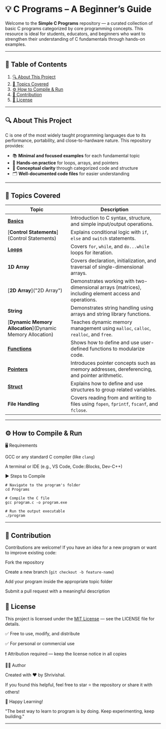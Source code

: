 # 💡 C Programs – A Beginner’s Guide

Welcome to the **Simple C Programs** repository — a curated collection of basic C programs categorized by core programming concepts. This resource is ideal for students, educators, and beginners who want to strengthen their understanding of C fundamentals through hands-on examples.

---

## 🧭 Table of Contents

1. [🔍 About This Project](#-about-this-project)
3. [🧠 Topics Covered](#-topics-covered)
4. [⚙️ How to Compile & Run](#️-how-to-compile--run)
5. [🤝 Contribution](#-contribution)
6. [📄 License](#-license)

---

## 🔍 About This Project

C is one of the most widely taught programming languages due to its performance, portability, and close-to-hardware nature. This repository provides:

- 📚 **Minimal and focused examples** for each fundamental topic
- 🔁 **Hands-on practice** for loops, arrays, and pointers
- 🧠 **Conceptual clarity** through categorized code and structure
- 🗂️ **Well-documented code files** for easier understanding

---

## 🧠 Topics Covered

| Topic                                                        | Description                                                                                           |
| -----------------------------                                | ----------------------------------------------------------------------------------------------------- |
| [**Basics**](Basics)                                         | Introduction to C syntax, structure, and simple input/output operations.                              |
| [**Control Statements**](Control Statements)                 | Explains conditional logic with `if`, `else` and `switch` statements.                                 |
| [**Loops**](Loops)                                           | Covers `for`, `while`, and `do...while` loops for iteration.                                          |
| **1D Array**                                                 | Covers declaration, initialization, and traversal of single-dimensional arrays.                       |
| [**2D Array**]("2D Array")                                   | Demonstrates working with two-dimensional arrays (matrices), including element access and operations. |
| **String**                                                   | Demonstrates string handling using arrays and string library functions.                               |
| [**Dynamic Memory Allocation**](Dynamic Memory Allocation)   | Teaches dynamic memory management using `malloc`, `calloc`, `realloc`, and `free`.                    |
| [**Functions**](Functions)                                   | Shows how to define and use user-defined functions to modularize code.                                |
| [**Pointers**](Pointers)                                     | Introduces pointer concepts such as memory addresses, dereferencing, and pointer arithmetic.          |
| [**Struct**](Struct)                                         | Explains how to define and use structures to group related variables.                                 |
| **File Handling**                                            | Covers reading from and writing to files using `fopen`, `fprintf`, `fscanf`, and `fclose`.            |

---

## ⚙️ How to Compile & Run

🖥️ Requirements

GCC or any standard C compiler (like `clang`)

A terminal or IDE (e.g., VS Code, Code::Blocks, Dev-C++)

▶️ Steps to Compile

```
# Navigate to the program's folder
cd Programs

# Compile the C file
gcc program.c -o program.exe

# Run the output executable
./program
```

---

## 🤝 Contribution

Contributions are welcome! If you have an idea for a new program or want to improve existing code:

Fork the repository

Create a new branch (`git checkout -b feature-name`)

Add your program inside the appropriate topic folder

Submit a pull request with a meaningful description

## 📄 License

This project is licensed under the [MIT License](LICENSE) — see the LICENSE file for details.

✅ Free to use, modify, and distribute

✅ For personal or commercial use

❗ Attribution required — keep the license notice in all copies

👨‍💻 Author

Created with ❤️ by Shrivishal.

If you found this helpful, feel free to star ⭐ the repository or share it with others!

🌱 Happy Learning!

"The best way to learn to program is by doing. Keep experimenting, keep building."

---
